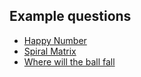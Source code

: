 ## Example questions
- [Happy Number](https://github.com/Nature711/my-leetcode-notes/blob/master/0202-happy-number/NOTES.md)
- [Spiral Matrix](https://github.com/Nature711/my-leetcode-notes/blob/master/0054-spiral-matrix/NOTES.md)
- [Where will the ball fall](https://github.com/Nature711/my-leetcode-notes/blob/master/1706-where-will-the-ball-fall/NOTES.md)



